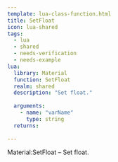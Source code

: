 ```yaml
---
template: lua-class-function.html
title: SetFloat
icon: lua-shared
tags:
  - lua
  - shared
  - needs-verification
  - needs-example
lua:
  library: Material
  function: SetFloat
  realm: shared
  description: "Set float."
  
  arguments:
    - name: "varName"
      type: string
  returns:
    
---
```


<div class="lua__search__keywords">
Material:SetFloat &#x2013; Set float.
</div>
